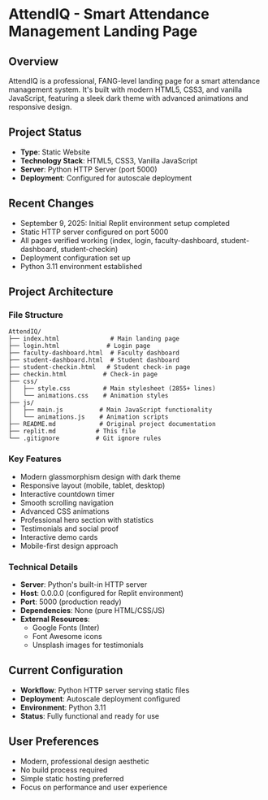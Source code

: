 # AttendIQ - Smart Attendance Management Landing Page

## Overview
AttendIQ is a professional, FANG-level landing page for a smart attendance management system. It's built with modern HTML5, CSS3, and vanilla JavaScript, featuring a sleek dark theme with advanced animations and responsive design.

## Project Status
- **Type**: Static Website
- **Technology Stack**: HTML5, CSS3, Vanilla JavaScript
- **Server**: Python HTTP Server (port 5000)
- **Deployment**: Configured for autoscale deployment

## Recent Changes
- September 9, 2025: Initial Replit environment setup completed
- Static HTTP server configured on port 5000
- All pages verified working (index, login, faculty-dashboard, student-dashboard, student-checkin)
- Deployment configuration set up
- Python 3.11 environment established

## Project Architecture
### File Structure
```
AttendIQ/
├── index.html              # Main landing page
├── login.html             # Login page
├── faculty-dashboard.html  # Faculty dashboard
├── student-dashboard.html  # Student dashboard
├── student-checkin.html   # Student check-in page
├── checkin.html          # Check-in page
├── css/
│   ├── style.css         # Main stylesheet (2855+ lines)
│   └── animations.css    # Animation styles
├── js/
│   ├── main.js          # Main JavaScript functionality
│   └── animations.js    # Animation scripts
├── README.md            # Original project documentation
├── replit.md           # This file
└── .gitignore          # Git ignore rules
```

### Key Features
- Modern glassmorphism design with dark theme
- Responsive layout (mobile, tablet, desktop)
- Interactive countdown timer
- Smooth scrolling navigation
- Advanced CSS animations
- Professional hero section with statistics
- Testimonials and social proof
- Interactive demo cards
- Mobile-first design approach

### Technical Details
- **Server**: Python's built-in HTTP server
- **Host**: 0.0.0.0 (configured for Replit environment)
- **Port**: 5000 (production ready)
- **Dependencies**: None (pure HTML/CSS/JS)
- **External Resources**: 
  - Google Fonts (Inter)
  - Font Awesome icons
  - Unsplash images for testimonials

## Current Configuration
- **Workflow**: Python HTTP server serving static files
- **Deployment**: Autoscale deployment configured
- **Environment**: Python 3.11
- **Status**: Fully functional and ready for use

## User Preferences
- Modern, professional design aesthetic
- No build process required
- Simple static hosting preferred
- Focus on performance and user experience